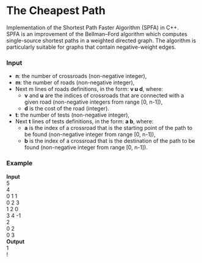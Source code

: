 # The Cheapest Path
Implementation of the Shortest Path Faster Algorithm (SPFA) in C++.  
SPFA is an improvement of the Bellman–Ford algorithm which computes single-source shortest paths in a weighted directed graph. The algorithm is particularly suitable for graphs that contain negative-weight edges.

### **Input**
- **n**: the number of crossroads (non-negative integer),
- **m**: the number of roads (non-negative integer),
- Next m lines of roads definitions, in the form: **v u d**, where:
    - **v** and **u** are the indices of crossroads that are connected with a given road (non-negative integers from range [0, n-1]),
    - **d** is the cost of the road (integer).
- **t**: the number of tests (non-negative integer),
- Next **t** lines of tests definitions, in the form: **a b**, where:
    - **a** is the index of a crossroad that is the starting point of the path to be found (non-negative integer from range [0, n-1]),
    - **b** is the index of a crossroad that is the destination of the path to be found (non-negative integer from range [0, n-1]).

### **Example**
**Input**  
5  
4  
0 1 1  
0 2 3  
1 2 0  
3 4 -1  
2  
0 2  
0 3  
**Output**  
1  
!
